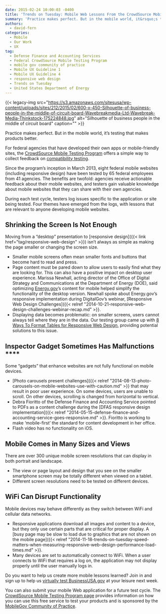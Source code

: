 ```yaml
---
date: 2015-02-24 10:00:03 -0400
title: 'Trends on Tuesday: Mobile Web Lessons From the CrowdSource Mobile Testing Program'
summary: 'Practice makes perfect. But in the mobile world, it&rsquo;s testing that makes products better. For federal agencies that have developed their own apps or mobile-friendly sites, the CrowdSource Mobile Testing Program offers a simple way to collect feedback on compatibility testing. Since the program&rsquo;s inception in March 2013, eight federal mobile websites (including responsive design)'
authors:
  - david-fern
categories:
  - Mobile
  - Our Work
  - UX
tag:
  - Defense Finance and Accounting Services
  - Federal CrowdSource Mobile Testing Program
  - mobile gov community of practice
  - Mobile UX Guideline 1
  - Mobile UX Guideline 4
  - responsive web design
  - Trends on Tuesday
  - United States Department of Energy
---
```


{{< legacy-img src="https://s3.amazonaws.com/sitesusa/wp-content/uploads/sites/212/2015/02/600-x-450-Silhouette-of-business-people-in-the-middle-of-circuit-board-Wavebreakmedia-Ltd-Wavebreak-Media-Thinkstock-175224848.jpg" alt="Silhouette of business people in the middle of circuit board" caption="" >}} 

Practice makes perfect. But in the mobile world, it’s testing that makes products better.

For federal agencies that have developed their own apps or mobile-friendly sites, the [CrowdSource Mobile Testing Program](https://www.WHATEVER/services/mobile-application-testing-program/) offers a simple way to collect feedback on [compatibility testing](https://www.WHATEVER/2013/11/21/mobile-product-compatibility-and-functional-testing-101/).

Since the program’s inception in March 2013, eight federal mobile websites (including responsive design) have been tested by 65 federal employees from 41 agencies. The benefits are twofold: agencies receive actionable feedback about their mobile websites, and testers gain valuable knowledge about mobile websites that they can share with their own agencies.

During each test cycle, testers log issues specific to the application or site being tested. Four themes have emerged from the logs, with lessons that are relevant to anyone developing mobile websites.

## Shrinking the Screen Is Not Enough

Moving from a “desktop” presentation to [responsive design]({{< link href="tag/responsive-web-design" >}}) isn’t always as simple as making the page smaller or changing the screen size.

  * Smaller mobile screens often mean smaller fonts and buttons that become hard to read and press.
  * Page content must be pared down to allow users to easily find what they are looking for. This can also have a positive impact on desktop user experience. Marissa Newhall, acting director of the Office of Digital Strategy and Communications at the Department of Energy (DOE), said optimizing [Energy.gov](http://www.energy.gov)’s content for mobile helped simplify the functionality of the desktop version. Newhall spoke about Energy.gov’s responsive implementation during DigitalGov’s webinar, [Responsive Web Design Challenges]({{< relref "2014-10-21-responsive-web-design-challenges-webinar-recap.md" >}}.
  * Displaying data becomes problematic: on smaller screens, users cannot always tell where they are in the data. Our testing group came up with [8 Ways To Format Tables for Responsive Web Design](https://www.WHATEVER/2014/10/28/trends-on-tuesday-8-ways-to-format-tables-for-responsive-web-design/), providing potential solutions to this issue.

## Inspector Gadget Sometimes Has Malfunctions **** 

Some “gadgets” that enhance websites are not fully functional on mobile devices.

  * [Photo carousels present challenges]({{< relref "2014-08-13-photo-carousels-on-mobile-websites-use-with-caution.md" >}} that may result in poor user experience. On some devices, users are unable to scroll. On other devices, scrolling is changed from horizontal to vertical.
  * Debra Fioritto of the Defense Finance and Accounting Service pointed to PDFs as a content challenge during the [DFAS responsive design implementation]({{< relref "2014-05-15-defense-finance-and-accounting-service-goes-responsive.md" >}}. Fioritto is working to make ‘mobile-first’ the standard for content development in her office.
  * Flash video has no functionality on iOS.

## Mobile Comes in Many Sizes and Views

There are over 300 unique mobile screen resolutions that can display in both portrait and landscape.

  * The view or page layout and design that you see on the smaller smartphone screen may be totally different when viewed on a tablet.
  * Different screen resolutions need to be tested on different devices.

## WiFi Can Disrupt Functionality

Mobile devices may behave differently as they switch between WiFi and cellular data networks.

  * Responsive applications download all images and content to a device, but they only use certain parts that are critical for proper display. A [busy page may be slow to load due to graphics that are not shown on the mobile page]({{< relref "2014-11-18-trends-on-tuesday-speed-matters-when-measuring-responsive-web-design-performance-load-times.md" >}}.
  * Many devices are set to automatically connect to WiFi. When a user connects to WiFi that requires a log on, the application may not display properly until the user manually logs in.

Do you want to help us create more mobile lessons learned? Join in and sign up to help us [virtually test BusinessUSA.gov](https://midas.18f.us/tasks/45) at your leisure next week.

You can also submit your mobile Web application for a future test cycle. The [CrowdSource Mobile Testing Program page](https://www.WHATEVER/services/mobile-application-testing-program/) provides information on how you can use this free service to test your products and is sponsored by the [MobileGov Community of Practice](https://www.WHATEVER/communities/mobile/ "Mobile").